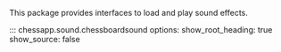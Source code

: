 This package provides interfaces to load and play sound effects.

::: chessapp.sound.chessboardsound
    options:
      show_root_heading: true
      show_source: false